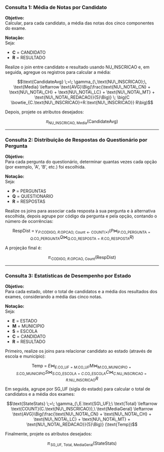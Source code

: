 ### Consulta 1: Média de Notas por Candidato

**Objetivo:**  
Calcular, para cada candidato, a média das notas dos cinco componentes do exame.

**Notação:**  
Seja:  
- **C** = CANDIDATO  
- **R** = RESULTADO  

Realize o join entre candidato e resultado usando NU_INSCRICAO e, em seguida, agregue os registros para calcular a média:

```math
\text{CandidateAvg} \;=\; \gamma_{\,\text{NU\_INSCRICAO};\, \text{Media} \leftarrow \text{AVG}\Big(\frac{\text{NU\_NOTA\_CN} + \text{NU\_NOTA\_CH} + \text{NU\_NOTA\_LC} + \text{NU\_NOTA\_MT} + \text{NU\_NOTA\_REDACAO}}{5}\Big)} \; \big(C \bowtie_{C.\text{NU\_INSCRICAO}=R.\text{NU\_INSCRICAO}} R\big)
```

Depois, projete os atributos desejados:

```math
\pi_{\text{NU\_INSCRICAO},\ \text{Media}} (\text{CandidateAvg})
```

---

### Consulta 2: Distribuição de Respostas do Questionário por Pergunta

**Objetivo:**  
Para cada pergunta do questionário, determinar quantas vezes cada opção (por exemplo, 'A', 'B', etc.) foi escolhida.

**Notação:**  
Seja:  
- **P** = PERGUNTAS  
- **Q** = QUESTIONARIO  
- **R** = RESPOSTAS  

Realize os joins para associar cada resposta à sua pergunta e à alternativa escolhida, depois agrupe por código da pergunta e pela opção, contando o número de ocorrências:

```math
\text{RespDist} \;=\; \gamma_{\,P.\text{CODIGO},\ R.\text{OPCAO};\ \text{Count} \leftarrow \text{COUNT}(\ast)} \Big( P \bowtie_{P.\text{CO\_PERGUNTA}=Q.\text{CO\_PERGUNTA}} Q \bowtie_{Q.\text{CO\_RESPOSTA}=R.\text{CO\_RESPOSTA}} R \Big)
```

A projeção final é:

```math
\pi_{\,\text{CODIGO},\ R.\text{OPCAO},\ \text{Count}} (\text{RespDist})
```

---

### Consulta 3: Estatísticas de Desempenho por Estado

**Objetivo:**  
Para cada estado, obter o total de candidatos e a média dos resultados dos exames, considerando a média das cinco notas.

**Notação:**  
Seja:  
- **E** = ESTADO  
- **M** = MUNICIPIO  
- **S** = ESCOLA  
- **C** = CANDIDATO  
- **R** = RESULTADO  

Primeiro, realize os joins para relacionar candidato ao estado (através de escola e município):

```math
\text{Temp} \;=\; E \bowtie_{E.\text{CO\_UF}=M.\text{CO\_UF}} M \bowtie_{M.\text{CO\_MUNICIPIO}=S.\text{CO\_MUNICIPIO}} S \bowtie_{S.\text{CO\_ESCOLA}=C.\text{CO\_ESCOLA}} C \bowtie_{C.\text{NU\_INSCRICAO}=R.\text{NU\_INSCRICAO}} R
```

Em seguida, agrupe por SG_UF (sigla do estado) para calcular o total de candidatos e a média dos exames:

```math
\text{StateStats} \;=\; \gamma_{\,E.\text{SG\_UF};\ \text{Total} \leftarrow \text{COUNT}(C.\text{NU\_INSCRICAO}),\ \text{MediaGeral} \leftarrow \text{AVG}\Big(\frac{\text{NU\_NOTA\_CN} + \text{NU\_NOTA\_CH} + \text{NU\_NOTA\_LC} + \text{NU\_NOTA\_MT} + \text{NU\_NOTA\_REDACAO}}{5}\Big)} (\text{Temp})
```

Finalmente, projete os atributos desejados:

```math
\pi_{\,\text{SG\_UF},\ \text{Total},\ \text{MediaGeral}} (\text{StateStats})
```